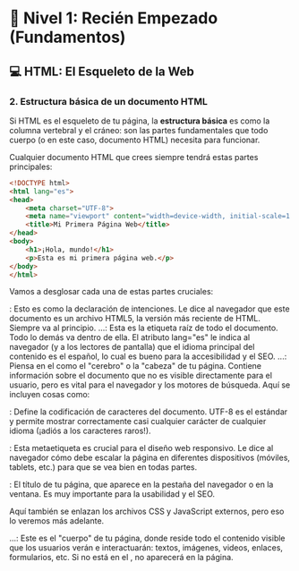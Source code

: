 # 🚀 Nivel 1: Recién Empezado (Fundamentos)

## 💻 HTML: El Esqueleto de la Web

### 2. Estructura básica de un documento HTML

Si HTML es el esqueleto de tu página, la **estructura básica** es como la columna vertebral y el cráneo: son las partes fundamentales que todo cuerpo (o en este caso, documento HTML) necesita para funcionar.

Cualquier documento HTML que crees siempre tendrá estas partes principales:

```html
<!DOCTYPE html>
<html lang="es">
<head>
    <meta charset="UTF-8">
    <meta name="viewport" content="width=device-width, initial-scale=1.0">
    <title>Mi Primera Página Web</title>
</head>
<body>
    <h1>¡Hola, mundo!</h1>
    <p>Esta es mi primera página web.</p>
</body>
</html>
```

Vamos a desglosar cada una de estas partes cruciales:

<!DOCTYPE html>: Esto es como la declaración de intenciones. Le dice al navegador que este documento es un archivo HTML5, la versión más reciente de HTML. Siempre va al principio.

<html lang="es">...</html>: Esta es la etiqueta raíz de todo el documento. Todo lo demás va dentro de ella. El atributo lang="es" le indica al navegador (y a los lectores de pantalla) que el idioma principal del contenido es el español, lo cual es bueno para la accesibilidad y el SEO.

<head>...</head>: Piensa en el <head> como el "cerebro" o la "cabeza" de tu página. Contiene información sobre el documento que no es visible directamente para el usuario, pero es vital para el navegador y los motores de búsqueda. Aquí se incluyen cosas como:

<meta charset="UTF-8">: Define la codificación de caracteres del documento. UTF-8 es el estándar y permite mostrar correctamente casi cualquier carácter de cualquier idioma (¡adiós a los caracteres raros!).

<meta name="viewport" content="width=device-width, initial-scale=1.0">: Esta metaetiqueta es crucial para el diseño web responsivo. Le dice al navegador cómo debe escalar la página en diferentes dispositivos (móviles, tablets, etc.) para que se vea bien en todas partes.

<title>Mi Primera Página Web</title>: El título de tu página, que aparece en la pestaña del navegador o en la ventana. Es muy importante para la usabilidad y el SEO.

Aquí también se enlazan los archivos CSS y JavaScript externos, pero eso lo veremos más adelante.

<body>...</body>: Este es el "cuerpo" de tu página, donde reside todo el contenido visible que los usuarios verán e interactuarán: textos, imágenes, videos, enlaces, formularios, etc. Si no está en el <body>, no aparecerá en la página.

